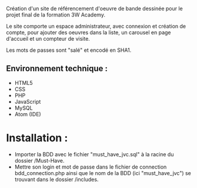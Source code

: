 Création d'un site de référencement d'oeuvre de bande dessinée pour le projet final de la formation 3W Academy.

Le site comporte un espace administrateur, avec connexion et création de compte, pour ajouter des oeuvres dans la liste, un carousel en page d'accueil et un compteur de visite.

Les mots de passes sont "salé" et encodé en SHA1.

## Environnement technique : ##

* HTML5
* CSS
* PHP 
* JavaScript
* MySQL
* Atom (IDE)


# Installation : #

* Importer la BDD avec le fichier "must\_have\_jvc.sql" à la racine du dossier /Must-Have.
* Mettre son login et mot de passe dans le fichier de connection bdd\_connection.php ainsi que le nom de la BDD (ici "must\_have\_jvc") se trouvant dans le dossier /includes.

 